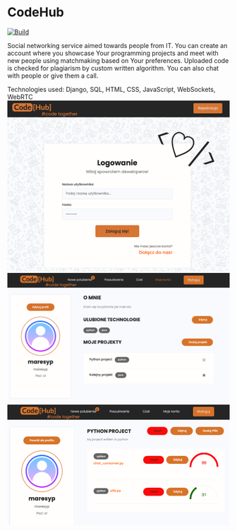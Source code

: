# CodeHub
[![Build](https://github.com/maresyp/CodeHub/actions/workflows/django.yml/badge.svg)](https://github.com/maresyp/CodeHub/actions/workflows/django.yml)

Social networking service aimed towards people from IT. You can create an account
where you showcase Your programming projects and meet with new people using
matchmaking based on Your preferences. Uploaded code is checked for plagiarism by custom
written algorithm. You can also chat with people or give them a call.  

Technologies used: Django, SQL, HTML, CSS, JavaScript, WebSockets, WebRTC
![Login Page](<readme_assets/login_page.png>)  
![Home page](readme_assets/img.png)  
![Project view](readme_assets/img2.png)  

